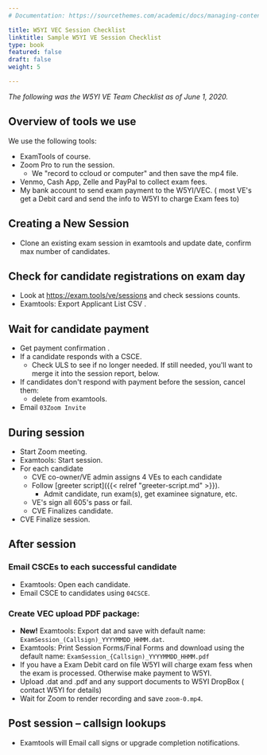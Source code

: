 ```yaml
---
# Documentation: https://sourcethemes.com/academic/docs/managing-content/

title: W5YI VEC Session Checklist
linktitle: Sample W5YI VE Session Checklist
type: book
featured: false
draft: false
weight: 5

---
```

_The following was the W5YI VE Team Checklist as of June 1, 2020._


## Overview of tools we use

We use the following tools:
* ExamTools of course.
* Zoom Pro to run the session.
  * We "record to ccloud or computer" and then save the mp4 file.
* Venmo, Cash App, Zelle and PayPal to collect exam fees.
* My bank account to send exam payment to the W5YI/VEC.  ( most VE's get a Debit card and send the info to W5YI to charge Exam fees to)

## Creating a New Session

* Clone an existing exam session in examtools and update date, confirm max number of candidates.


## Check for candidate registrations on exam day
* Look at https://exam.tools/ve/sessions and check sessions counts. 
* Examtools: Export Applicant List CSV .

## Wait for candidate payment
* Get payment confirmation .
* If a candidate responds with a CSCE.
  * Check ULS to see if no longer needed. If still needed, you'll want to merge it into the session report, below.
* If candidates don't respond with payment before the session, cancel them:
  * delete from examtools.
* Email `03Zoom Invite`

## During session
* Start Zoom meeting.
* Examtools: Start session.
* For each candidate
  * CVE co-owner/VE admin assigns 4 VEs to each candidate
  * Follow [greeter script]({{< relref "greeter-script.md" >}}).
    * Admit candidate, run exam(s), get examinee signature, etc.
  * VE's sign all 605's pass or fail.
  * CVE Finalizes candidate.
* CVE Finalize session.

## After session
### Email CSCEs to each successful candidate
* Examtools: Open each candidate.
* Email CSCE to candidates using `04CSCE`.

### Create VEC upload PDF package:
* **New!** Examtools: Export dat and save with default name: `ExamSession_(Callsign)_YYYYMMDD_HHMM.dat`.
* Examtools: Print Session Forms/Final Forms and download using the default name:
  `ExamSession_{Callsign)_YYYYMMDD_HHMM.pdf`
* If you have a Exam Debit card on file W5YI will charge exam fess when the exam is processed.  Otherwise make payment to W5YI.
* Upload .dat and .pdf and any support documents to W5YI DropBox ( contact W5YI for details)
* Wait for Zoom to render recording and save `zoom-0.mp4`.

## Post session – callsign lookups
* Examtools will Email call signs or upgrade completion notifications.

